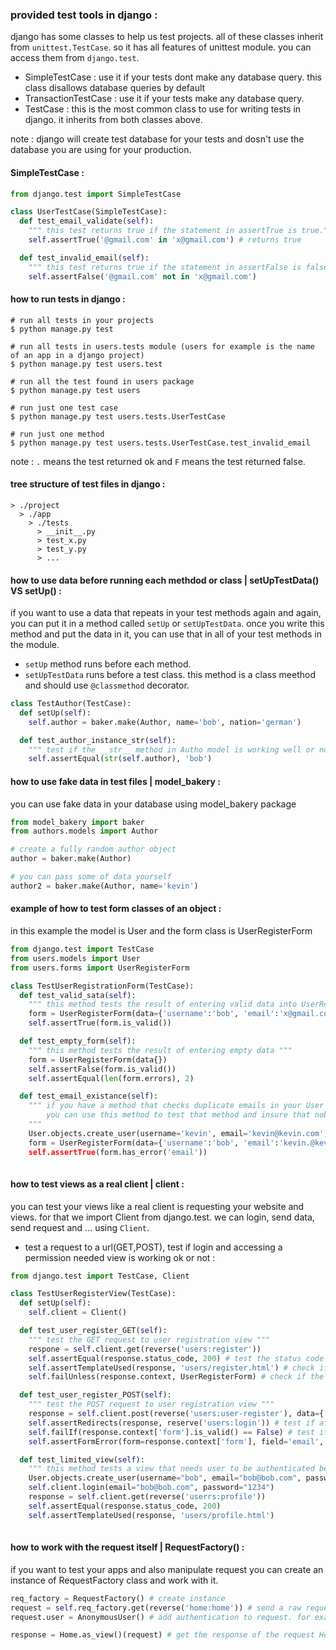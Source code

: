 ### provided test tools in django :
django has some classes to help us test projects. all of these classes inherit from `unittest.TestCase`. so it has all features of unittest module.
you can access them from `django.test`.
* SimpleTestCase : use it if your tests dont make any database query. this class disallows database queries by default
* TransactionTestCase : use it if your tests make any database query.
* TestCase : this is the most common class to use for writing tests in django. it inherits from both classes above.

note : django will create test database for your tests and dosn't use the database you are using for your production.



#### SimpleTestCase :
```python
from django.test import SimpleTestCase

class UserTestCase(SimpleTestCase):
  def test_email_validate(self):
    """ this test returns true if the statement in assertTrue is true."""
    self.assertTrue('@gmail.com' in 'x@gmail.com') # returns true

  def test_invalid_email(self):
    """ this test returns true if the statement in assertFalse is false."""
    self.assertFalse('@gmail.com' not in 'x@gmail.com')
```

#### how to run tests in django :
```shell
# run all tests in your projects
$ python manage.py test

# run all tests in users.tests module (users for example is the name of an app in a django project)
$ python manage.py test users.test

# run all the test found in users package
$ python manage.py test users

# run just one test case
$ python manage.py test users.tests.UserTestCase

# run just one method
$ python manage.py test users.tests.UserTestCase.test_invalid_email
```
note : `.` means the test returned ok and `F` means the test returned false.

#### tree structure of test files in django :
```
> ./project
  > ./app
    > ./tests
      > __init__.py
      > test_x.py
      > test_y.py
      > ...
```


#### how to use data before running each methdod or class | setUpTestData() VS setUp()  :
if you want to use a data that repeats in your test methods again and again, you can put it in a method called `setUp` or `setUpTestData`.
once you write this method and put the data in it, you can use that in all of your test methods in the module.
* `setUp` method runs before each method.
* `setUpTestData` runs before a test class. this method is a class meethod and should use `@classmethod` decorator.

```python
class TestAuthor(TestCase):
  def setUp(self):
    self.author = baker.make(Author, name='bob', nation='german')

  def test_author_instance_str(self):
    """ test if the __str__ method in Autho model is working well or not """
    self.assertEqual(str(self.author), 'bob')
```

#### how to use fake data in test files | model_bakery :
you can use fake data in your database using model_bakery package
```python
from model_bakery import baker
from authors.models import Author

# create a fully random author object
author = baker.make(Author)

# you can pass some of data yourself
author2 = baker.make(Author, name='kevin')
```

#### example of how to test form classes of an object :
in this example the model is User and the form class is UserRegisterForm
```python
from django.test import TestCase
from users.models import User
from users.forms import UserRegisterForm

class TestUserRegistrationForm(TestCase):
  def test_valid_sata(self):
    """ this method tests the result of entering valid data into UserRegisterForm class"""
    form = UserRegisterForm(data={'username':'bob', 'email':'x@gmail.com'})
    self.assertTrue(form.is_valid())

  def test_empty_form(self):
    """ this method tests the result of entering empty data """
    form = UserRegisterForm(data{})
    self.assertFalse(form.is_valid())
    self.assertEqual(len(form.errors), 2)

  def test_email_existance(self):
    """ if you have a method that checks duplicate emails in your User model,
        you can use this method to test that method and insure that nobody can enter duplicate email
    """
    User.objects.create_user(username='kevin', email='kevin@kevin.com')
    form = UserRegisterForm(data={'username':'bob', 'email':'kevin.@kevin.com''})
    self.assertTrue(form.has_error('email'))
  

```

#### how to test views as a real client | client :
you can test your views like a real client is requesting your website and views. for that we import Client from django.test.
we can login, send data, send request and ... using `Client`.

* test a request to a url(GET,POST), test if login and accessing a permission needed view is working ok or not :
```python
from django.test import TestCase, Client

class TestUserRegisterView(TestCase):
  def setUp(self):
    self.client = Client()

  def test_user_register_GET(self):
    """ test the GET request to user registration view """
    respone = self.client.get(reverse('users:register'))
    self.assertEqual(response.status_code, 200) # test the status code
    self.assertTemplateUsed(response, 'users/register.html') # check if the response returns the correct template
    self.failUnless(response.context, UserRegisterForm) # check if the response returns the correct form

  def test_user_register_POST(self):
    """ test the POST request to user registration view """
    response = self.client.post(reverse('users:user-register'), data={'username':'bob', 'email':'bob@gmail.com', 'pass1':'pass', 'pass2':'pass'})
    self.assertRedirects(response, reserve('users:login')) # test if after submiting form it redirects us to login page or not
    self.failIf(response.context['form'].is_valid() == False) # test if form.is_valid() returns false
    self.assertFormError(form=response.context['form'], field='email', errors=['the email is already exists!']) # test if email field returns error or not

  def test_limited_view(self):
    """ this method tests a view that needs user to be authenticated before entering this view """
    User.objects.create_user(username="bob", email="bob@bob.com", password="1234", country="italy")
    self.client.login(email="bob@bob.com", password="1234")
    response = self.client.get(reverse('userrs:profile'))
    self.assertEqual(response.status_code, 200)
    self.assertTemplateUsed(response, 'users/profile.html')
    
```

#### how to work with the request itself | RequestFactory() :
if you want to test your apps and also manipulate request you can create an instance of RequestFactory class and work with it.

```python
req_factory = RequestFactory() # create instance
request = self.req_factory.get(reverse('home:home')) # send a raw request to Home view
request.user = AnonymousUser() # add authentication to request. for example you can pass a user instance

response = Home.as_view()(request) # get the response of the request Home which is a class-based view.
``` 







